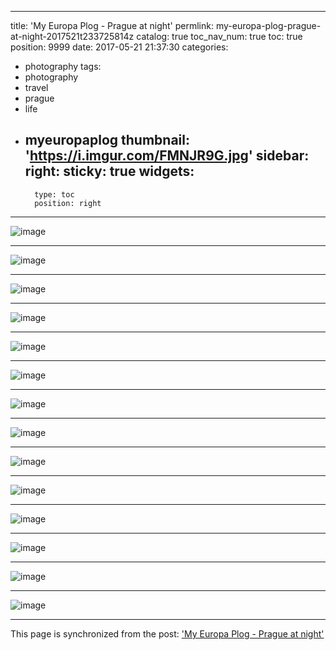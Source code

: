 
---
title: 'My Europa Plog - Prague at night'
permlink: my-europa-plog-prague-at-night-2017521t233725814z
catalog: true
toc_nav_num: true
toc: true
position: 9999
date: 2017-05-21 21:37:30
categories:
- photography
tags:
- photography
- travel
- prague
- life
- myeuropaplog
thumbnail: 'https://i.imgur.com/FMNJR9G.jpg'
sidebar:
    right:
        sticky: true
widgets:
    -
        type: toc
        position: right
---


![image](https://i.imgur.com/FMNJR9G.jpg)<hr> ![image](https://i.imgur.com/czhXmzJ.jpg)<hr> ![image](https://i.imgur.com/njfb7qf.jpg)<hr> ![image](https://i.imgur.com/XtrdSqd.jpg)<hr> ![image](https://i.imgur.com/26ydUSc.jpg)<hr> ![image](https://i.imgur.com/mKpAVqz.jpg)<hr> ![image](https://i.imgur.com/OgAKsiI.jpg)<hr> ![image](https://i.imgur.com/tLZD657.jpg)<hr> ![image](https://i.imgur.com/6iM0QU8.jpg)<hr> ![image](https://i.imgur.com/41KlIRE.jpg)<hr> ![image](https://i.imgur.com/yMQogsk.jpg)<hr> ![image](https://i.imgur.com/QnL3qI3.jpg)<hr> ![image](https://i.imgur.com/CumSasO.jpg)<hr> ![image](https://i.imgur.com/tpRzVAk.jpg)

- - -

This page is synchronized from the post: ['My Europa Plog - Prague at night'](https://steemit.com/@deanliu/my-europa-plog-prague-at-night-2017521t233725814z)

